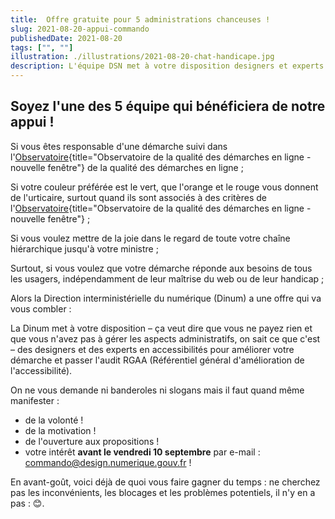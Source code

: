 ```yaml
---
title:  Offre gratuite pour 5 administrations chanceuses !
slug: 2021-08-20-appui-commando
publishedDate: 2021-08-20
tags: ["", ""]
illustration: ./illustrations/2021-08-20-chat-handicape.jpg
description: L'équipe DSN met à votre disposition designers et experts accessibilité
---
```


## Soyez l'une des 5 équipe qui bénéficiera de notre appui !

Si vous êtes responsable d'une démarche suivi dans l'[Observatoire](https://observatoire.numerique.gouv.fr/){title="Observatoire de la qualité des démarches en ligne - nouvelle fenêtre"} de la qualité des démarches en ligne ;

Si votre couleur préférée est le vert, que l'orange et le rouge vous donnent de l'urticaire, surtout quand ils sont associés à des critères de l'[Observatoire](https://observatoire.numerique.gouv.fr/){title="Observatoire de la qualité des démarches en ligne - nouvelle fenêtre"} ;

Si vous voulez mettre de la joie dans le regard de toute votre chaîne hiérarchique jusqu'à votre ministre ;

Surtout, si vous voulez que votre démarche réponde aux besoins de tous les usagers, indépendamment de leur maîtrise du web ou de leur handicap ;

Alors la Direction interministérielle du numérique (Dinum) a une offre qui va vous combler :

La Dinum met à votre disposition – ça veut dire que vous ne payez rien et que vous n'avez pas à gérer les aspects administratifs, on sait ce que c'est – des designers et des experts en accessibilités pour améliorer votre démarche et passer l'audit RGAA (Référentiel général d'amélioration de l'accessibilité).

On ne vous demande ni banderoles ni slogans mais il faut quand même manifester :

- de la volonté !
- de la motivation !
- de l'ouverture aux propositions !
- votre intérêt **avant le vendredi 10 septembre** par e-mail : commando@design.numerique.gouv.fr !

En avant-goût, voici déjà de quoi vous faire gagner du temps : ne cherchez pas les inconvénients, les blocages et les problèmes potentiels, il n'y en a pas : 😊.
